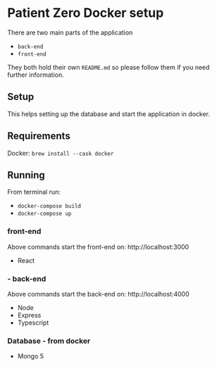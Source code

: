 # Patient Zero Docker setup

There are two main parts of the application

- `back-end`
- `front-end`

They both hold their own `README.md` so please follow them if you need further information.

## Setup
This helps setting up the database and start the application in docker.

## Requirements

Docker: `brew install --cask docker`


## Running
From terminal run:
- `docker-compose build`
- `docker-compose up`


### front-end
Above commands start the front-end on: http://localhost:3000
  - React
  
### - back-end
Above commands start the back-end on: http://localhost:4000
  - Node
  - Express
  - Typescript

### Database - from docker
  - Mongo 5